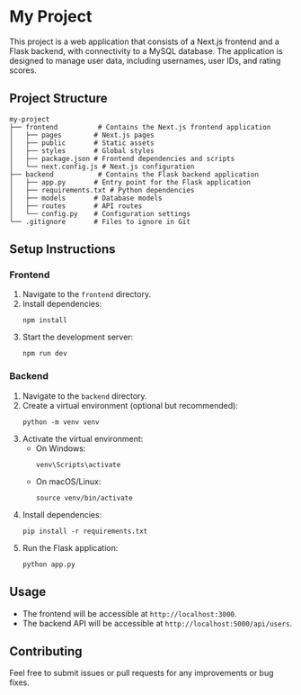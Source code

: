 # My Project

This project is a web application that consists of a Next.js frontend and a Flask backend, with connectivity to a MySQL database. The application is designed to manage user data, including usernames, user IDs, and rating scores.

## Project Structure

```
my-project
├── frontend          # Contains the Next.js frontend application
│   ├── pages        # Next.js pages
│   ├── public       # Static assets
│   ├── styles       # Global styles
│   ├── package.json # Frontend dependencies and scripts
│   └── next.config.js # Next.js configuration
├── backend           # Contains the Flask backend application
│   ├── app.py       # Entry point for the Flask application
│   ├── requirements.txt # Python dependencies
│   ├── models       # Database models
│   ├── routes       # API routes
│   └── config.py    # Configuration settings
└── .gitignore       # Files to ignore in Git
```

## Setup Instructions

### Frontend

1. Navigate to the `frontend` directory.
2. Install dependencies:
   ```
   npm install
   ```
3. Start the development server:
   ```
   npm run dev
   ```

### Backend

1. Navigate to the `backend` directory.
2. Create a virtual environment (optional but recommended):
   ```
   python -m venv venv
   ```
3. Activate the virtual environment:
   - On Windows:
     ```
     venv\Scripts\activate
     ```
   - On macOS/Linux:
     ```
     source venv/bin/activate
     ```
4. Install dependencies:
   ```
   pip install -r requirements.txt
   ```
5. Run the Flask application:
   ```
   python app.py
   ```

## Usage

- The frontend will be accessible at `http://localhost:3000`.
- The backend API will be accessible at `http://localhost:5000/api/users`.

## Contributing

Feel free to submit issues or pull requests for any improvements or bug fixes.